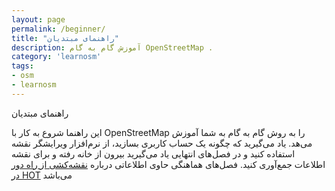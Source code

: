 ```yaml
---
layout: page
permalink: /beginner/
title: "راهنمای مبتدیان"
description: آموزش گام به گام OpenStreetMap .
category: 'learnosm'
tags:
- osm
- learnosm
---
```


  راهنمای مبتدیان

<p>این راهنما شروع به کار با OpenStreetMap را به روش گام به گام به شما آموزش می‌هد. یاد می‌گیرید که
چگونه یک حساب کاربری بسازید، از نرم‌افزار ویرایشگر نقشه استفاده کنید و در فصل‌های انتهایی یاد می‌گیرید بیرون از خانه رفته
و برای نقشه اطلاعات جمع‌آوری کنید. فصل‌های هماهنگی حاوی اطلاعاتی درباره <a href="/coordination">نقشه‌کشی از راه دور در HOT</a> می‌باشد</p>

